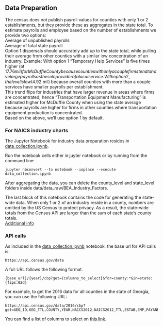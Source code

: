 ## Data Preparation

The census does not publish payroll values for counties with only 1 or 2 establishments, but they provide these as aggregates in the state total. To estimate payrolls and employee based on the number of establishments we provide two options:  
Average of unpublished payrolls  
Average of total state payroll  
Option 1 dispersals should accurately add up to the state total, while pulling their average from other counties with a similar low concentration of an industry. Example:
With option 1 “Temporary Help Services” is five times higher (at $17.76 mil) for McDuffie County because counties with only a couple firms tend to have large payrolls as the sole provider of a local service.  
With option 2, the level is low ($4.92 mil) because overall counties with more than a couple services have smaller payrolls per establishment.  
This trend flips for industries that have larger revenue in areas where firms are concentrated, hence “Transportation Equipment Manufacturing” is estimated higher for McDuffie County when using the state average because payrolls are higher for firms in other counties where transportation equipment production is concentrated.  
Based on the above, we’ll use option 1 by default.  

### For NAICS industry charts

The Jupyter Notebook for industry data preparation resides in [data_collection.ipynb](data_collection.ipynb).  

Run the notebook cells either in juyter notebook or by running from the command line:

	jupyter nbconvert --to notebook --inplace --execute data_collection.ipynb

After aggregating the data, you can delete the county\_level and state\_level folders inside data/data_raw/BEA\_Industry\_Factors.  

The last block of this notebook contains the code for generating the state-wide data. When only 1 or 2 of an industry reside in a county, numbers are omitted by the US Census to protect privacy. As a result, the state-wide totals from the Census API are larger than the sum of each state’s county totals.  
[Additional info](https://github.com/modelearth/community/issues/9)  
### API calls
As included in the [data_collection.ipynb](data_collection.ipynb) notebook, the base url for API calls is:

	https://api.census.gov/data

A full URL follows the following format:

	{base_url}/{year}/cbp?get={columns_to_select}&for=county:*&in=state:{fips:02d}

For example, to get the 2016 data for all counties in the state of Georgia, you can use the following URL:

	https://api.census.gov/data/2016/cbp?get=GEO_ID,GEO_TTL,COUNTY,YEAR,NAICS2012,NAICS2012_TTL,ESTAB,EMP,PAYANN&for=county:*&in=state:13

You can find a list of columns to select on [this link](https://api.census.gov/data/2016/cbp/variables.html).
